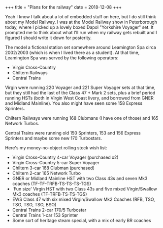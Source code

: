 +++
title = "Plans for the railway"
date = 2018-12-08
+++

Yeah I know I talk about a lot of embedded stuff on here, but I do still think about my Model Railway. I was at the Model Railway show in Peterborough today, where I picked up a lovely boxed Dapol "Yorkshire Voyager" set. It prompted me to think about what I'll run when my railway gets rebuilt and I figured I should write it down for posterity.

The model a fictional station set somewhere around Leamington Spa circa 2002/2003 (which is when I lived there as a student). At that time, Leamington Spa was served by the following operators:

* Virgin Cross-Country
* Chiltern Railways
* Central Trains

Virgin were running 220 Voyager and 221 Super Voyager sets at that time, but they still had the last of the Class 47 + Mark 2 sets, plus a brief period running HSTs (both in Virgin West Coast livery, and borrowed from GNER and Midland Mainline). You also might have seen some 158 Express Sprinters.

Chiltern Railways were running 168 Clubmans (I have one of those) and 165 Network Turbos.

Central Trains were running old 150 Sprinters, 153 and 156 Express Sprinters and maybe some new 170 Turbostars.

Here's my money-no-object rolling stock wish list:

* Virgin Cross-Country 4-car Voyager (purchased x2)
* Virgin Cross-Country 5-car Super Voyager
* Chiltern 3-car 168 Clubman (purchased)
* Chiltern 2-car 165 Network Turbo
* GNER or Midland Mainline HST with two Class 43s and seven Mk3 coaches (TF-TF-TRFB-TS-TS-TS-TGS)
* 'Fun size' Virgin HST with two Class 43s and five mixed Virgin/Swallow Mk3 coaches (TF-TRFB-TS-TS-TGS)
* EWS Class 47 with six mixed Virgin/Swallow Mk2 Coaches (RFB, TSO, TSO, TSO, TSO, BSO)
* Central Trains 2-car 170/5 Turbostar
* Central Trains 1-car 153 Sprinter
* Some sort of heritage steam special, with a mix of early BR coaches
